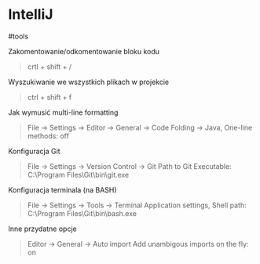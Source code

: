 # IntelliJ
#tools

Zakomentowanie/odkomentowanie bloku kodu
>crtl + shift + /

Wyszukiwanie we wszystkich plikach w projekcie
>ctrl + shift + f

Jak wymusić multi-line formatting
>File -> Settings -> Editor -> General -> Code Folding -> 
>Java,  One-line methods: off

Konfiguracja Git
>File -> Settings -> Version Control -> Git
>Path to Git Executable: C:\Program Files\Git\bin\git.exe

Konfiguracja terminala (na BASH)
>File -> Settings -> Tools -> Terminal
>Application settings, Shell path: C:\Program Files\Git\bin\bash.exe

Inne przydatne opcje
>Editor -> General -> Auto import
>Add unambigous imports on the fly: on